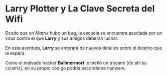 # Larry Plotter y La Clave Secreta del Wifi

Desde que en _Matrix_ hubo un bug, la escuela se encuentra asediada por un virus contra el que **Larry** y sus amigos deberán luchar.

En esta aventura, **Larry** se enterará de nuevos detalles sobre el destino que le espera.

Como el malvado hacker **Ballmermort** le metió un troyano (de ahí su cicatriz), en su propio código podría esconderse malware.
